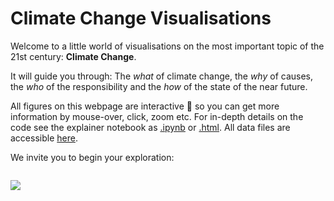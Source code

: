 # **Climate Change Visualisations**

Welcome to a little world of visualisations on the most important topic of the 21st century: **Climate Change**.

It will guide you through: The *what* of climate change, the *why* of causes, the *who* of the responsibility and the *how* of the state of the near future.

All figures on this webpage are interactive 🤩 so you can get more information by mouse-over, click, zoom etc. For in-depth details on the code see the explainer notebook as [.ipynb](https://github.com/hanlululu/Socialdata_ProjectB/blob/main/Explainer_notebook.ipynb) or [.html](https://github.com/hanlululu/Socialdata_ProjectB/blob/main/Explainer_notebook.html). All data files are accessible [here](https://dtudk-my.sharepoint.com/personal/s183909_dtu_dk/_layouts/15/onedrive.aspx?id=%2Fpersonal%2Fs183909%5Fdtu%5Fdk%2FDocuments%2F02806%20social%20data%20visualisation%202022%20project%20B%20datasets&ga=1).

We invite you to begin your exploration:
```{tableofcontents}
```

![](https://upload.wikimedia.org/wikipedia/commons/7/7e/The_Earth_seen_from_Apollo_17_with_white_background.jpg)
